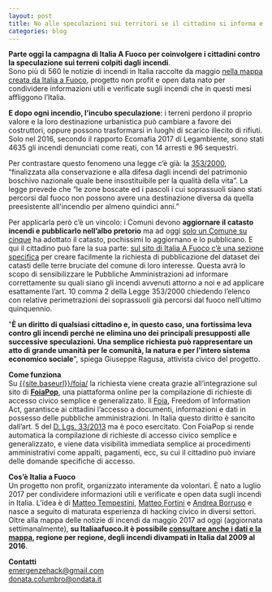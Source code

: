 ```yaml
---
layout: post
title: No alle speculazioni sui territori se il cittadino si informa e partecipa
categories: blog
---
```



**Parte oggi la campagna di Italia A Fuoco per coinvolgere i cittadini contro la speculazione sui terreni colpiti dagli incendi**.<br>
Sono più di 560 le notizie di incendi in Italia raccolte da maggio <a target="_blank" href="{{site.baseurl}}/2017-07-18-new-mappa-notizie/">nella mappa creata da Italia a Fuoco</a>, progetto non profit e open data nato per condividere informazioni utili e verificate sugli incendi che in questi mesi affliggono l’Italia.

**E dopo ogni incendio, l’incubo speculazione**: i terreni perdono il proprio valore e la loro destinazione urbanistica può cambiare a favore dei costruttori, oppure possono trasformarsi in luoghi di scarico illecito di rifiuti. Solo nel 2016, secondo il rapporto Ecomafia 2017 di Legambiente, sono stati 4635 gli incendi denunciati come reati, con 14 arresti e 96 sequestri.

Per contrastare questo fenomeno una legge c’è già: la <a target="_blank" href="http://www.normattiva.it/uri-res/N2Ls?urn:nir:stato:legge:2000-11-21;353!vig=">353/2000</a>, “finalizzata alla conservazione e alla difesa dagli incendi del patrimonio boschivo nazionale quale bene insostituibile per la qualità della vita”. La legge prevede che “le zone boscate ed i pascoli i cui soprassuoli siano stati percorsi dal fuoco non possono avere una destinazione diversa da quella preesistente all'incendio per almeno quindici anni.”

Per applicarla però c’è un vincolo: i Comuni devono **aggiornare il catasto incendi e pubblicarlo nell’albo pretorio** ma ad oggi [solo un Comune su cinque](https://www.avvenire.it/attualita/pagine/un-comune-su-5-senza-il-catasto) ha adottato il catasto, pochissimi lo aggiornano e lo pubblicano. E qui il cittadino può fare la sua parte: <a target="_blank" href="{{site.baseurl}}/foia/">sul sito di Italia A Fuoco c’è una sezione specifica</a> per creare facilmente la richiesta di pubblicazione del dataset dei catasti delle terre bruciate del comune di loro interesse. Questa avrà lo scopo di sensibilizzare le Pubbliche Amministrazioni ad informare correttamente su quali siano gli incendi avvenuti attorno a noi e ad applicare esattamente l’art. 10 comma 2 della Legge 353/2000 chiedendo l’elenco con relative perimetrazioni dei soprassuoli già percorsi dal fuoco nell’ultimo quinquennio.

"**È un diritto di qualsiasi cittadino e, in questo caso, una fortissima leva contro gli incendi perché ne elimina uno dei principali presupposti alle successive speculazioni. Una semplice richiesta può rappresentare un atto di grande umanità per le comunità, la natura e per l'intero sistema economico sociale**", spiega Giuseppe Ragusa, attivista civico del progetto.

**Come funziona**<br>
Su <a target="_blank" href="{{site.baseurl}}/foia/">{{site.baseurl}}/foia/</a> la richiesta viene creata grazie all’integrazione sul sito di <a target="_blank" href="http://www.foiapop.it/">**FoiaPop**</a>, una piattaforma online per la compilazione di richieste di accesso civico semplice e generalizzato. Il <a target="_blank" href="http://www.funzionepubblica.gov.it/articolo/dipartimento/01-06-2017/circolare-n-2-2017-attuazione-delle-norme-sull%E2%80%99accesso-civico">Foia</a>, Freedom of Information Act, garantisce ai cittadini l’accesso a documenti, informazioni e dati in possesso delle pubbliche amministrazioni. In Italia questo diritto è sancito dall’art. 5 del <a target="_blank" href="http://www.normattiva.it/uri-res/N2Ls?urn:nir:stato:decreto.legislativo:2013-03-14;33!vig=">D. Lgs. 33/2013</a> ma è poco esercitato. Con FoiaPop si rende automatica la compilazione di richieste di accesso civico semplice e generalizzato, e viene data visibilità immediata semplice ai procedimenti amministrativi come appalti, pagamenti, ecc, su cui il cittadino può inviare delle domande specifiche di accesso.

**Cos’è Italia a Fuoco**<br>
Un progetto non profit, organizzato interamente da volontari. È nato a luglio 2017 per condividere informazioni utili e verificate e open data sugli incendi in Italia. L’idea è di <a target="_blank" href="https://twitter.com/il_tempe">Matteo Tempestini</a>, <a target="_blank" href="https://twitter.com/matt_fortini">Matteo Fortini</a> e <a target="_blank" href="https://twitter.com/aborruso">Andrea Borruso</a> e nasce a seguito di maturata esperienza di hacking civico in diversi settori. Oltre alla mappa delle notizie di incendi da maggio 2017 ad oggi (aggiornata settimanalmente), **su Italiaafuoco.it è possibile <a target="_blank" href="http://siciliahub.github.io/mappe/datiallefiamme/index.html#6/41.681/12.239">consultare anche i dati e la mappa</a>, regione per regione, degli incendi divampati in Italia dal 2009 al 2016**.

**Contatti**<br>
[emergenzehack@gmail.com](mailto:emergenzehack@gmail.com)<br>
[donata.columbro@ondata.it](mailto:donata.columbro@ondata.it)
